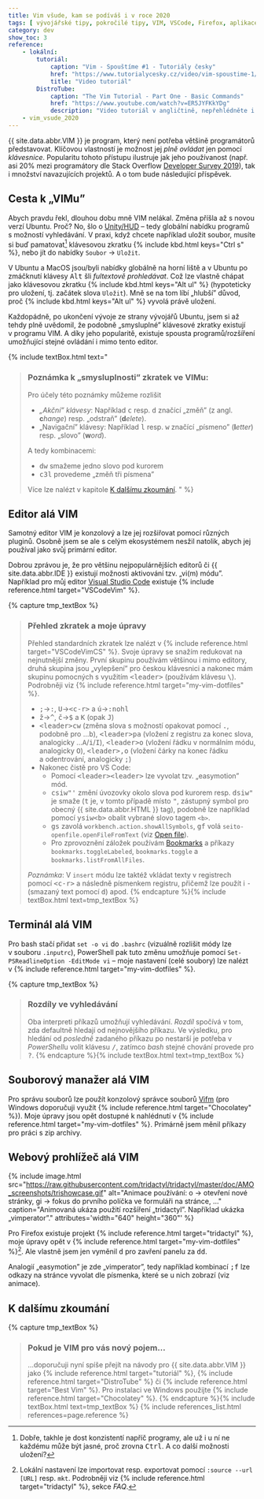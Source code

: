 ```yaml
---
title: Vim všude, kam se podíváš i v roce 2020
tags: [ vývojářské tipy, pokročilé tipy, VIM, VSCode, Firefox, aplikace, bash, PowerShell ]
category: dev
show_toc: 3
reference:
    - lokální:
        tutoriál:
            caption: "Vim - Spouštíme #1 - Tutoriály česky"
            href: "https://www.tutorialycesky.cz/video/vim-spoustime-1/"
            title: "Video tutoriál"
        DistroTube:
            caption: "The Vim Tutorial - Part One - Basic Commands"
            href: "https://www.youtube.com/watch?v=ER5JYFKkYDg"
            description: "Video tutoriál v angličtině, nepřehlédněte i navazující díly!"
    - vim_vsude_2020
---
```


{{ site.data.abbr.VIM }} je program, který není potřeba většině programátorů představovat.
Klíčovou vlastností je možnost jej *plně ovládat* jen pomocí *klávesnice*.
Popularitu tohoto přístupu ilustruje jak jeho používanost (např. asi 20% mezi programátory dle Stack Overflow [Developer Survey 2019](https://insights.stackoverflow.com/survey/2019#technology-_-most-popular-development-environments)), tak i množství navazujících projektů.
A o tom bude následující příspěvek.

<!--more-->

## Cesta k „VIMu”
Abych pravdu řekl, dlouhou dobu mně VIM nelákal. Změna příšla až s novou verzí Ubuntu. Proč? No, šlo o [Unity/HUD](https://wiki.ubuntu.com/Unity/HUD "Článek na Ubuntu Wiki") – tedy globální nabídku programů s možností vyhledávání.
V praxi, když chcete například uložit soubor, musíte si buď pamatovat[^1] klávesovou zkratku {% include kbd.html keys="Ctrl s" %}, nebo jít do nabídky `Soubor` → `Uložit`.

V Ubuntu a MacOS jsou/byli nabídky globálně na horní liště a v Ubuntu po zmáčknutí klávesy <kbd>Alt</kbd> šli *fultextově prohledávat*.
Což lze vlastně chápat jako klávesovou zkratku {% include kbd.html keys="Alt ul" %} (hypoteticky pro uložení, tj. začátek slova `Uložit`).
Mně se na tom líbí „hlubší” důvod, proč {% include kbd.html keys="Alt ul" %} vyvolá právě uložení.

Každopádně, po ukončení vývoje ze strany vývojářů Ubuntu, jsem si až tehdy plně uvědomil, že podobně „smysluplné” klávesové zkratky existují v programu VIM. A díky jeho popularitě, existuje spousta programů/rozšíření umožňující stejné ovládání i mimo tento editor.

{% include textBox.html text="

> ### Poznámka k „smysluplnosti” zkratek ve VIMu:
> Pro účely této poznámky můžeme rozlišit
> - *„Akční” klávesy*: Například <kbd>c</kbd> resp. <kbd>d</kbd> značící „změň” (z angl. **c***hange*) resp. „odstraň” (**d***elete*).
> - „Navigační” klávesy: Například <kbd>l</kbd> resp. <kbd>w</kbd> značící „písmeno” (**l***etter*) resp. „slovo” (**w***ord*).
>
> A tedy kombinacemi:
> - <kbd>dw</kbd> smažeme jedno slovo pod kurorem
> - <kbd>c3l</kbd> provedeme „změň tři písmena”
>
> Více lze nalézt v kapitole [K dalšímu zkoumání](#pokud-je-vim-pro-vás-nový-pojem).
" %}

## Editor alá VIM
Samotný editor VIM je konzolový a lze jej rozšiřovat pomocí různých pluginů. Osobně jsem se ale s celým ekosystémem nesžil natolik, abych jej používal jako svůj primární editor.

Dobrou zprávou je, že pro většinu nejpopulárnějších editorů či {{ site.data.abbr.IDE }} existují možnosti aktivování tzv. „vi(m) módu”. Například pro můj editor [Visual Studio Code](https://cs.wikipedia.org/wiki/Visual_Studio_Code "Článek na Wikipedii") existuje {% include reference.html target="VSCodeVim" %}.

{% capture tmp_textBox %}

> ### Přehled zkratek a moje úpravy
> Přehled standardních zkratek lze nalézt v {% include reference.html target="VSCodeVimCS" %}. Svoje úpravy se snažím redukovat na nejnutnější změny.
> První skupinu používám většinou i mimo editory, druhá skupina jsou „vylepšení” pro českou klávesnici a nakonec mám skupinu pomocných s využitím <kbd>&lt;leader&gt;</kbd> (používám klávesu <kbd>&#92;</kbd>). Podrobněji viz {% include reference.html target="my-vim-dotfiles" %}.
> - <kbd>;</kbd>→<kbd>:</kbd>, <kbd>U</kbd>→<kbd>&lt;c-r&gt;</kbd> a <kbd>ú</kbd>→<kbd>:nohl</kbd>
> - <kbd>ž</kbd>→<kbd>^</kbd>, <kbd>č</kbd>→<kbd>$</kbd> a <kbd>K</kbd> (opak <kbd>J</kbd>)
> - <kbd>&lt;leader&gt;cw</kbd> (změna slova s možností opakovat pomocí <kbd>.</kbd>, podobně pro …<kbd>b</kbd>), <kbd>&lt;leader&gt;pa</kbd> (vložení z registru za konec slova, analogicky …<kbd>A</kbd>/<kbd>i</kbd>/<kbd>I</kbd>), <kbd>&lt;leader&gt;o</kbd> (vložení řádku v normálním módu, analogicky <kbd>O</kbd>), <kbd>&lt;leader&gt;,o</kbd> (vložení čárky na konec řádku a odentrování, analogicky <kbd>;</kbd>)
> - Nakonec čistě pro VS Code:
>    - Pomocí <kbd>&lt;leader&gt;&lt;leader&gt;</kbd> lze vyvolat tzv. „easymotion” mód.
>    - <kbd>csiw"'</kbd> změní úvozovky okolo slova pod kurorem resp. <kbd>dsiw"</kbd> je smaže (<kbd>t</kbd> je, v tomto případě místo <kbd>"</kbd>, zástupný symbol pro obecný {{ site.data.abbr.HTML }} tag), podobně lze například pomocí <kbd>ysiw&lt;b&gt;</kbd> obalit vybrané slovo tagem `<b>`.
>    - <kbd>gs</kbd> zavolá `workbench.action.showAllSymbols`, <kbd>gf</kbd> volá `seito-openfile.openFileFromText` (viz [Open file](https://marketplace.visualstudio.com/items?itemName=Fr43nk.seito-openfile "Rozšíření pro Visual Studio Code otevírající soubor pod kurzorem")).
>    - Pro zprovoznění záložek používám [Bookmarks](https://marketplace.visualstudio.com/items?itemName=alefragnani.Bookmarks) a příkazy `bookmarks.toggleLabeled`, `bookmarks.toggle` a `bookmarks.listFromAllFiles`.
>
> *Poznámka*: V `insert` módu lze taktéž vkládat texty v registrech pomocí <kbd>&lt;c-r&gt;</kbd> a následně písmenkem registru, přičemž lze použít i <kbd>-</kbd> (smazaný text pomocí <kbd>d</kbd>) apod.
{% endcapture %}{% include textBox.html text=tmp_textBox %}

## Terminál alá VIM
Pro bash stačí přidat `set -o vi` do `.bashrc` (vizuálně rozlišit módy lze v souboru `.inputrc`), PowerShell pak tuto změnu umožňuje pomocí `Set-PSReadlineOption -EditMode vi` – moje nastavení (celé soubory) lze nalézt v {% include reference.html target="my-vim-dotfiles" %}.

{% capture tmp_textBox %}

> ### Rozdíly ve vyhledávání
> Oba interpreti příkazů umožňují vyhledávání. *Rozdíl* spočívá v tom, zda defaultně hledají od nejnovějšího příkazu.
> Ve výsledku, pro hledání od *posledně* zadaného příkazu po nestarší je potřeba v *PowerShell*u volit klávesu <kbd>/</kbd>, zatímco *bash* stejné chování provede pro <kbd>?</kbd>.
{% endcapture %}{% include textBox.html text=tmp_textBox %}

## Souborový manažer alá VIM
Pro správu souborů lze použít konzolový správce souborů [Vifm](https://vifm.info/) (pro Windows doporučuji využít {% include reference.html target="Chocolatey" %}). Moje úpravy jsou opět dostupné k nahlédnutí v {% include reference.html target="my-vim-dotfiles" %}. Primárně jsem měnil příkazy pro práci s zip archivy.

## Webový prohlížeč alá VIM
{% include image.html
    src="https://raw.githubusercontent.com/tridactyl/tridactyl/master/doc/AMO_screenshots/trishowcase.gif"
    alt="Animace používání: o → otevření nové stránky, gi → fokus do prvního políčka ve formuláři na stránce, …"
    caption="Animovaná ukáza použití rozšíření „tridactyl”. Například ukázka „vimperator”."
    attributes='width="640" height="360"' %}

Pro Firefox existuje projekt {% include reference.html target="tridactyl" %}, moje úpravy opět v {% include reference.html target="my-vim-dotfiles" %}[^2]. Ale vlastně jsem jen vyměnil <kbd>d</kbd> pro zavření panelu za <kbd>dd</kbd>.

Analogií „easymotion” je zde „vimperator”, tedy například kombinací <kbd>;f</kbd> lze odkazy na stránce vyvolat dle písmenka, které se u nich zobrazí (viz animace).

## K dalšímu zkoumání
{% capture tmp_textBox %}

> ### Pokud je VIM pro vás nový pojem…
> …doporučuji nyní spíše přejít na návody pro {{ site.data.abbr.VIM }} jako {% include reference.html target="tutoriál" %}, {% include reference.html target="DistroTube" %} či {% include reference.html target="Best Vim" %}. Pro instalaci ve Windows použijte {% include reference.html target="Chocolatey" %}.
{% endcapture %}{% include textBox.html text=tmp_textBox %}
{% include references_list.html references=page.reference %}

[^1]: Dobře, takhle je dost konzistentí napříč programy, ale už i u ní ne každému může být jasné, proč zrovna <kbd>Ctrl</kbd>. A co další možnosti uložení?
[^2]: Lokální nastavení lze importovat resp. exportovat pomocí `:source --url [URL]` resp. `mkt`. Podrobněji viz {% include reference.html target="tridactyl" %}, sekce *FAQ*.